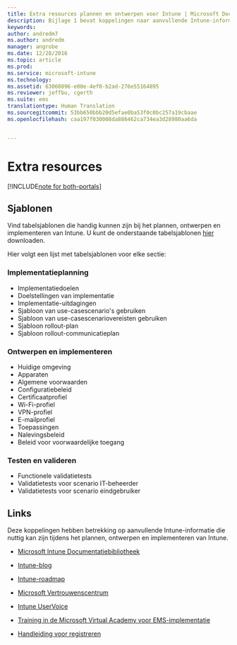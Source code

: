 ```yaml
---
title: Extra resources plannen en ontwerpen voor Intune | Microsoft Docs
description: Bijlage 1 bevat koppelingen naar aanvullende Intune-informatie die nuttig kan zijn tijdens de planning en implementatie van Intune.
keywords: 
author: andredm7
ms.author: andredm
manager: angrobe
ms.date: 12/28/2016
ms.topic: article
ms.prod: 
ms.service: microsoft-intune
ms.technology: 
ms.assetid: 63060896-e00e-4ef0-b2ad-276e55164895
ms.reviewer: jeffbu, cgerth
ms.suite: ems
translationtype: Human Translation
ms.sourcegitcommit: 53bb650bbb20d5efae0ba53f0c0bc257a19cbaae
ms.openlocfilehash: caa197f030008da886462ca734ea3d28980aa6da


---
```


# <a name="additional-resources"></a>Extra resources

[!INCLUDE[note for both-portals](../includes/note-for-both-portals.md)]

## <a name="templates"></a>Sjablonen

Vind tabelsjablonen die handig kunnen zijn bij het plannen, ontwerpen en implementeren van Intune. U kunt de onderstaande tabelsjablonen [hier](https://gallery.technet.microsoft.com/Intune-deployment-planning-fae156c2?redir=0) downloaden.

Hier volgt een lijst met tabelsjablonen voor elke sectie:

### <a name="deployment-planning"></a>Implementatieplanning

- Implementatiedoelen
- Doelstellingen van implementatie
- Implementatie-uitdagingen
- Sjabloon van use-casescenario's gebruiken
- Sjabloon van use-casescenariovereisten gebruiken
- Sjabloon rollout-plan
- Sjabloon rollout-communicatieplan

### <a name="design-and-implementation"></a>Ontwerpen en implementeren

- Huidige omgeving
- Apparaten
- Algemene voorwaarden
- Configuratiebeleid
- Certificaatprofiel
- Wi-Fi-profiel
- VPN-profiel
- E-mailprofiel
- Toepassingen
- Nalevingsbeleid
- Beleid voor voorwaardelijke toegang

### <a name="test-and-validation"></a>Testen en valideren

- Functionele validatietests
- Validatietests voor scenario IT-beheerder
- Validatietests voor scenario eindgebruiker

## <a name="links"></a>Links

Deze koppelingen hebben betrekking op aanvullende Intune-informatie die nuttig kan zijn tijdens het plannen, ontwerpen en implementeren van Intune.

-   [Microsoft Intune Documentatiebibliotheek](https://docs.microsoft.com/intune/)

-   [Intune-blog](https://blogs.technet.microsoft.com/enterprisemobility/)

-   [Intune-roadmap](https://www.microsoft.com/server-cloud/roadmap/)

-   [Microsoft Vertrouwenscentrum](http://www.microsoft.com/TrustCenter/default.aspx)

-   [Intune UserVoice](http://microsoftintune.uservoice.com/)

-   [Training in de Microsoft Virtual Academy voor EMS-implementatie](https://mva.microsoft.com/en-US/training-courses/deploying-microsoft-enterprise-mobility-suite-16408?l=wjq9vmwvD_5805996570)

-   [Handleiding voor registreren](https://gallery.technet.microsoft.com/Intune-End-User-Enrollment-3a0c9b0c?WT.mc_id=Blog_Intune_General_PCIT)



<!--HONumber=Dec16_HO5-->



